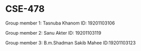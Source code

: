 # CSE-478
Group member 1:
Tasnuba Khanom
ID: 19201103106

Group member 2:
Sanu Akter
ID: 19201103119

Group member 3:
B.m.Shadman Sakib Mahee
ID:19201103123
